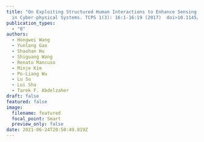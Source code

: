 ```yaml
---
title: "On Exploiting Structured Human Interactions to Enhance Sensing Accuracy
  in Cyber-physical Systems. TCPS 1(3): 16:1-16:19 (2017)  doi>10.1145/3064006"
publication_types:
  - "0"
authors:
  - Hongwei Wang
  - Yunlong Gao
  - Shaohan Hu
  - Shiguang Wang
  - Renato Mancuso
  - Minje Kim
  - Po-Liang Wu
  - Lu Su
  - Lui Sha
  - Tarek F. Abdelzaher
draft: false
featured: false
image:
  filename: featured
  focal_point: Smart
  preview_only: false
date: 2021-06-24T20:50:49.819Z
---
```

